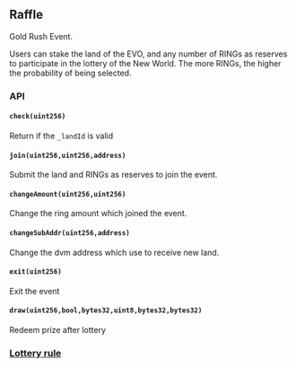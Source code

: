## Raffle

Gold Rush Event.  

Users can stake the land of the EVO, and any number of RINGs as reserves to participate in the lottery of the New World. The more RINGs, the higher the probability of being selected. 

### API

#### `check(uint256)`
Return if the `_landId` is valid

#### `join(uint256,uint256,address)`
Submit the land and RINGs as reserves to join the event. 

#### `changeAmount(uint256,uint256)`
Change the ring amount which joined the event.

#### `changeSubAddr(uint256,address)`
Change the dvm address which use to receive new land.

#### `exit(uint256)`
Exit the event

#### `draw(uint256,bool,bytes32,uint8,bytes32,bytes32)`
Redeem prize after lottery

### [Lottery rule](./Lottery-en.md)

